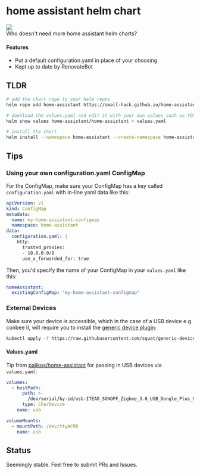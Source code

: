 # home assistant helm chart
<a href="https://github.com/small-hack/home-assistant-chart/releases"><img src="https://img.shields.io/github/v/release/small-hack/home-assistant-chart?style=plastic&labelColor=blue&color=green&logo=GitHub&logoColor=white"></a><br />
Who doesn't need more home assistant helm charts?

#### Features

- Put a default configuration.yaml in place of your choosing.
- Kept up to date by RenovateBot

## TLDR

```bash
# add the chart repo to your helm repos
helm repo add home-assistant https://small-hack.github.io/home-assistant-chart

# download the values.yaml and edit it with your own values such as YOUR hostname
helm show values home-assistant/home-assistant > values.yaml

# install the chart
helm install --namespace home-assistant --create-namespace home-assistant/home-assistant --values values.yaml
```

## Tips

### Using your own configuration.yaml ConfigMap

For the ConfigMap, make sure your ConfigMap has a key called `configuration.yaml` with in-line yaml data like this:

```yaml
apiVersion: v1
kind: ConfigMap
metadata:
  name: my-home-assistant-configmap
  namespace: home-assistant
data:
  configuration.yaml: |
    http:
      trusted_proxies:
      - 10.0.0.0/8
      use_x_forwarded_for: true
```

Then, you'd specify the name of your ConfigMap in your `values.yaml` like this:

```yaml
homeAssistant:
  existingConfigMap: "my-home-assistant-configmap"
```


### External Devices

Make sure your device is accessible, which in the case of a USB device e.g. conbee II, will require you to install the [generic device plugin](https://github.com/squat/generic-device-plugin):

```bash
kubectl apply -f https://raw.githubusercontent.com/squat/generic-device-plugin/main/manifests/generic-device-plugin.yaml
```

#### Values.yaml

Tip from [pajikos/home-assistant](https://github.com/pajikos/home-assistant) for passing in USB devices via `values.yaml`:

```yaml
volumes:
  - hostPath:
      path: >-
        /dev/serial/by-id/usb-ITEAD_SONOFF_Zigbee_3.0_USB_Dongle_Plus_V2_20230509111242-if00
      type: CharDevice
    name: usb

volumeMounts:
  - mountPath: /dev/ttyACM0
    name: usb
```

## Status
Seemingly stable. Feel free to submit PRs and Issues.
